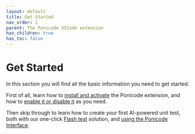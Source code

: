 ```yaml
---
layout: default
title: Get Started
nav_order: 1
parent: The Ponicode VSCode extension
has_children: true
has_toc: false
---
```


# Get Started

In this section you will find all the basic information you need to get started.

First of all, learn how to [install and activate](/docs/vscode_extension/get_started/installation) the Ponicode extension, and how to [enable it or disable it](/docs/vscode_extension/get_started/startStopPonicode) as you need.

Then skip through to learn how to create your first AI-powered unit test, both with our one-click [Flash test](/docs/vscode_extension/flash_test/index/) solution, and [using the Ponicode Interface](/docs/vscode_extension/gui_test/firstUtGUI).
